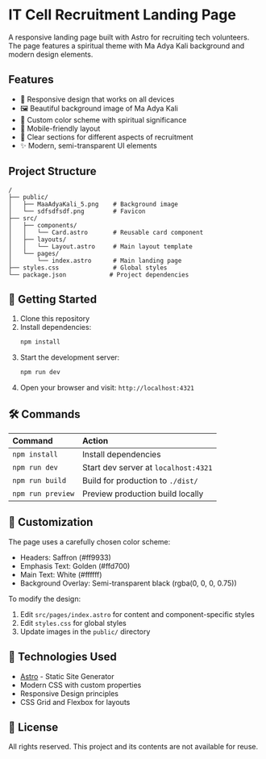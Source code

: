 # IT Cell Recruitment Landing Page

A responsive landing page built with Astro for recruiting tech volunteers. The page features a spiritual theme with Ma Adya Kali background and modern design elements.

## Features

- 🎨 Responsive design that works on all devices
- 🖼️ Beautiful background image of Ma Adya Kali
- 🌈 Custom color scheme with spiritual significance
- 📱 Mobile-friendly layout
- 🎯 Clear sections for different aspects of recruitment
- ✨ Modern, semi-transparent UI elements

## Project Structure

```text
/
├── public/
│   ├── MaaAdyaKali_5.png    # Background image
│   └── sdfsdfsdf.png        # Favicon
├── src/
│   ├── components/
│   │   └── Card.astro       # Reusable card component
│   ├── layouts/
│   │   └── Layout.astro     # Main layout template
│   └── pages/
│       └── index.astro      # Main landing page
├── styles.css               # Global styles
└── package.json            # Project dependencies
```

## 🚀 Getting Started

1. Clone this repository
2. Install dependencies:
   ```bash
   npm install
   ```
3. Start the development server:
   ```bash
   npm run dev
   ```
4. Open your browser and visit: `http://localhost:4321`

## 🛠️ Commands

| Command                | Action                                     |
| :-------------------- | :----------------------------------------- |
| `npm install`         | Install dependencies                       |
| `npm run dev`         | Start dev server at `localhost:4321`       |
| `npm run build`       | Build for production to `./dist/`          |
| `npm run preview`     | Preview production build locally           |

## 🎨 Customization

The page uses a carefully chosen color scheme:
- Headers: Saffron (#ff9933)
- Emphasis Text: Golden (#ffd700)
- Main Text: White (#ffffff)
- Background Overlay: Semi-transparent black (rgba(0, 0, 0, 0.75))

To modify the design:
1. Edit `src/pages/index.astro` for content and component-specific styles
2. Edit `styles.css` for global styles
3. Update images in the `public/` directory

## 🔧 Technologies Used

- [Astro](https://astro.build) - Static Site Generator
- Modern CSS with custom properties
- Responsive Design principles
- CSS Grid and Flexbox for layouts

## 📝 License

All rights reserved. This project and its contents are not available for reuse.
